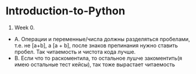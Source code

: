 # Introduction-to-Python

1. Week 0.
  - A. Операции и переменные/числа должны разделяться пробелами, т.е. не [a+b], а [a + b], после знаков препинания нужно ставить пробел. Так читаемость и чистота кода лучше.
  - B. Если что то раскоментила, то остальное лушче закоментить(я имею остальные тест кейсы), так тоже вырастает читаемость
